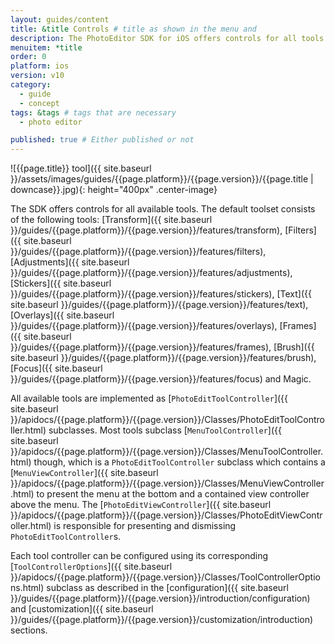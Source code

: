 ```yaml
---
layout: guides/content
title: &title Controls # title as shown in the menu and
description: The PhotoEditor SDK for iOS offers controls for all tools available. Learn how to present or dismiss and configure the tool controls.
menuitem: *title
order: 0
platform: ios
version: v10
category:
  - guide
  - concept
tags: &tags # tags that are necessary
  - photo editor

published: true # Either published or not
---
```


![{{page.title}} tool]({{ site.baseurl }}/assets/images/guides/{{page.platform}}/{{page.version}}/{{page.title | downcase}}.jpg){: height="400px" .center-image}


The SDK offers controls for all available tools. The default toolset consists of the following tools: [Transform]({{ site.baseurl }}/guides/{{page.platform}}/{{page.version}}/features/transform), [Filters]({{ site.baseurl }}/guides/{{page.platform}}/{{page.version}}/features/filters), [Adjustments]({{ site.baseurl }}/guides/{{page.platform}}/{{page.version}}/features/adjustments), [Stickers]({{ site.baseurl }}/guides/{{page.platform}}/{{page.version}}/features/stickers), [Text]({{ site.baseurl }}/guides/{{page.platform}}/{{page.version}}/features/text), [Overlays]({{ site.baseurl }}/guides/{{page.platform}}/{{page.version}}/features/overlays), [Frames]({{ site.baseurl }}/guides/{{page.platform}}/{{page.version}}/features/frames), [Brush]({{ site.baseurl }}/guides/{{page.platform}}/{{page.version}}/features/brush), [Focus]({{ site.baseurl }}/guides/{{page.platform}}/{{page.version}}/features/focus) and Magic.

All available tools are implemented as [`PhotoEditToolController`]({{ site.baseurl }}/apidocs/{{page.platform}}/{{page.version}}/Classes/PhotoEditToolController.html) subclasses. Most tools subclass [`MenuToolController`]({{ site.baseurl }}/apidocs/{{page.platform}}/{{page.version}}/Classes/MenuToolController.html) though, which is a `PhotoEditToolController` subclass which contains a [`MenuViewController`]({{ site.baseurl }}/apidocs/{{page.platform}}/{{page.version}}/Classes/MenuViewController.html) to present the menu at the bottom and a contained view controller above the menu. The [`PhotoEditViewController`]({{ site.baseurl }}/apidocs/{{page.platform}}/{{page.version}}/Classes/PhotoEditViewController.html) is responsible for presenting and dismissing `PhotoEditToolController`s.

Each tool controller can be configured using its corresponding [`ToolControllerOptions`]({{ site.baseurl }}/apidocs/{{page.platform}}/{{page.version}}/Classes/ToolControllerOptions.html) subclass as described in the [configuration]({{ site.baseurl }}/guides/{{page.platform}}/{{page.version}}/introduction/configuration) and [customization]({{ site.baseurl }}/guides/{{page.platform}}/{{page.version}}/customization/introduction) sections.
